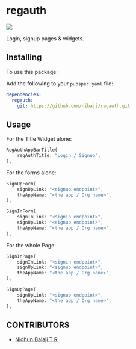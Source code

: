 # regauth

<img src="https://shields.io/badge/license-MIT-green">

Login, signup pages & widgets.

## Installing

To use this package:

Add the following to your `pubspec.yaml` file:

```yaml
dependencies:
  regauth:
    git: https://github.com/nibaji/regauth.git
```

## Usage

For the Title Widget alone:

```dart
RegAuthAppBarTitle(
    regAuthTitle: "Login / Signup",
),
```

For the forms alone:

```dart
SignUpForm(
    signUpLink: "<signup endpoint>",
    theAppName: "<the app / Org name>",
),
```

```dart
SignInForm(
    signInLink: "<signin endpoint>",
    signUpLink: "<signup endpoint>",
    theAppName: "<the app / Org name>",
),
```

For the whole Page:

```dart
SignInPage(
    signInLink: "<signin endpoint>",
    signUpLink: "<signup endpoint>",
    theAppName: "<the app / Org name>",
),
```

```dart
SignUpPage(
    signUpLink: "<signup endpoint>",
    theAppName: "<the app / Org name>",
),
```

## CONTRIBUTORS

- [Nidhun Balaji T R](https://github.com/nibaji/)